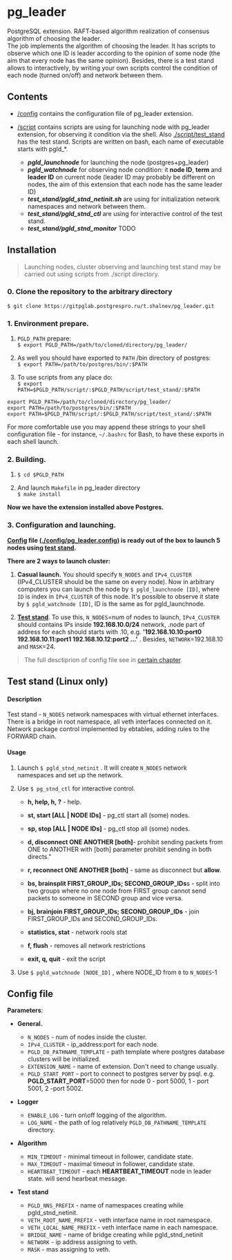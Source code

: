# pg_leader
PostgreSQL extension. RAFT-based algorithm realization of consensus algorithm of choosing the leader.   
The job implements the algorithm of choosing the leader. It has scripts to observe which one ID is leader according to the opinion of some node (the aim that every node has the same opinion). Besides, there is a test stand allows to interactively, by writing your own scripts control the condition of each node (turned on/off) and network between them. 

## Contents
- [/config](./config/pg_leader.config) contains the configuration file of pg_leader extension.

- [/script](./script) contains scripts are using for launching node with pg_leader extension, for observing it condition via the shell. Also [./script/test_stand](./script/test_stand) has the test stand. Scripts are written on bash, each name of executable starts with pgld_*.
    - **_pgld_launchnode_** for launching the node (postgres+pg_leader)
    - **_pgld_watchnode_** for observing node condition: it **node ID**, **term** and **leader ID** on current node (leader ID may probably be different on nodes, the aim of this extension that each node has the same leader ID)
    - **_test_stand/pgld_stnd_netinit.sh_** are using for initialization network namespaces and network between them. 
    - **_test_stand/pgld_stnd_ctl_** are using for interactive control of the test stand.
    - **_test_stand/pgld_stnd_monitor_** TODO

## Installation
>Launching nodes, cluster observing and launching test stand may be carried out using scripts from ./script directory.

### 0. Clone the repository to the arbitrary directory 
``$ git clone https://gitpglab.postgrespro.ru/t.shalnev/pg_leader.git``
### 1. Environment prepare.

1. `PGLD_PATH` prepare:  
 ``$ export PGLD_PATH=/path/to/cloned/directory/pg_leader/``          
2. As well you should have exported to `PATH` /bin directory of postgres:   
``$ export PATH=/path/to/postgres/bin/:$PATH`` 
    
3. To use scripts from any place do:    
 ``$ export PATH=$PGLD_PATH/script/:$PGLD_PATH/script/test_stand/:$PATH``
```shell
export PGLD_PATH=/path/to/cloned/directory/pg_leader/
export PATH=/path/to/postgres/bin/:$PATH
export PATH=$PGLD_PATH/script/:$PGLD_PATH/script/test_stand/:$PATH
```
For more comfortable use you may append these strings to your shell configuration file - for instance, `~/.bashrc` for Bash, to have these exports in each shell launch.

### 2. Building.
1. ``$ cd $PGLD_PATH``    

2. And launch `Makefile` in pg_leader directory  
``$ make install``  

**Now we have the extension installed above Postgres.**

### 3. Configuration and launching.
**[Config](#config-file) file [(./config/pg_leader.config)](./config/pg_leader.config) is ready __out of the box__ to launch 5 nodes using [test stand](#test-stand-linux-only).** 

**There are 2 ways to launch cluster:**  
1.  __Casual launch.__ You should specify `N_NODES` and `IPv4_CLUSTER` (IPv4_CLUSTER should be the same on every node). Now in arbitrary computers you can launch the node by `` $ pgld_launchnode [ID] ``, where `ID` is index in `IPv4_CLUSTER` of this node. It's possible to observe it state by ``$ pgld_watchnode [ID]``, ID is the same as for pgld_launchnode. 

2. [__Test stand__](#test-stand-linux-only). To use this, `N_NODES`=num of nodes to launch, `IPv4_CLUSTER` should contains IPs inside __192.168.10.0/24__ network, .node part of address for each should starts with .10, e.g. __'192.168.10.10:port0 192.168.10.11:port1 192.168.10.12:port2 ...'__ . Besides, `NETWORK`=192.168.10 and `MASK`=24. 

> The full desctiprion of config file see in [certain chapter](#config-file). 

## Test stand (Linux only)
#### Description
Test stand - `N_NODES` network namespaces with virtual ethernet interfaces. There is a bridge in root namespace, all veth interfaces connected on it. Network package control implemented by ebtables, adding rules to the FORWARD chain.
#### Usage
1. Launch ``$ pgld_stnd_netinit`` . It will create `N_NODES` network namespaces and set up the network.
2. Use `$ pg_stnd_ctl` for interactive control.
    - **h, help, h, ?** - help.

    - **st, start [ALL | NODE IDs]** - pg_ctl start all (some) nodes.

    - **sp, stop [ALL | NODE IDs]** - pg_ctl stop all (some) nodes.

    - **d, disconnect ONE ANOTHER [both]**- prohibit sending packets from ONE to ANOTHER with [both] parameter prohibit sending in both directs."

    - **r, reconnect ONE ANOTHER [both]** - same as disconnect but __allow__.

    - **bs, brainsplit FIRST_GROUP_IDs; SECOND_GROUP_IDs**s - split into two groups where no one node from FIRST group cannot send packets to someone in SECOND group and vice versa.

    - **bj, brainjoin FIRST_GROUP_IDs; SECOND_GROUP_IDs** - join FIRST_GROUP_IDs and SECOND_GROUP_IDs.

    - **statistics, stat** - network rools stat

    - **f, flush** - removes all network restrictions

    - **exit, q, quit** - exit the script

3. Use ``$ pgld_watchnode [NODE_ID]`` , where NODE_ID from `0` to `N_NODES`-1

## Config file
**Parameters**:
* **General.**
    * `N_NODES` - num of nodes inside the cluster.    
    * `IPv4_CLUSTER` - ip_address:port for each node.     
    * `PGLD_DB_PATHNAME_TEMPLATE` - path template where postgres database clusters will be initialized. 
    * `EXTENSION_NAME` - name of extension. Don't need to change usually.
    * `PGLD_START_PORT` - port to connect to postgres server by psql. e.g. **PGLD_START_PORT**=5000 then for node 0 - port 5000, 1 - port 5001, 2 -port 5002. 
* **Logger**
    * `ENABLE_LOG` - turn on\off logging of the algorithm.
    * `LOG_NAME` - the path of log relatively `PGLD_DB_PATHNAME_TEMPLATE` directory.
* **Algorithm**
    * `MIN_TIMEOUT` - minimal timeout in follower, candidate state.
    * `MAX_TIMEOUT` - maximal timeout in follower, candidate state.
    * `HEARTBEAT_TIMEOUT` - each **HEARTBEAT_TIMEOUT** node in leader state. will send hearbeat message.
    
* **Test stand**
    * `PGLD_NNS_PREFIX` - name of namespaces creating while pgld_stnd_netinit.
    * `VETH_ROOT_NAME_PREFIX` - veth interface name in root namespace.
    * `VETH_LOCAL_NAME_PREFIX` - veth interface name in each namespace.
    * `BRIDGE_NAME` - name of bridge creating while pgld_stnd_netinit
    * `NETWORK` - ip address assigning to veth. 
    * `MASK` - mas assigning to veth.

 
